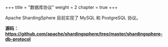 +++
title = "数据库协议"
weight = 2
chapter = true
+++

Apache ShardingSphere 目前实现了 MySQL 和 PostgreSQL 协议。 

**源码：https://github.com/apache/shardingsphere/tree/master/shardingsphere-db-protocol**

